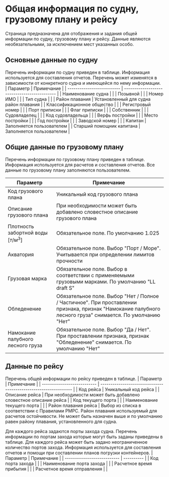 # Общая информация по судну, грузовому плану и рейсу
Страница предназначена для отображения и задания общей информации по судну, грузовому плану и рейсу. Данные являются необязательными, за исключением мест указанных особо.

## Основные данные по судну
Перечень информации по судну приведен в таблице. Информация используется для составления отчетов. Перечень может изменятся в зависимости от конкретного судна и имеющейся по нему информации.  
| Параметр                   | Примечание                                   |
| -------------------------- | -------------------------------------------- |
| Наименование судна         |                                              |
| Позывной                   |                                              |
| Номер ИМО                  |                                              |
| Тип судна                  |                                              |
| Район плавания             | Установленный для судна район плавания       |
| Классификационное общество |                                              |
| Регистровый номер          |                                              |
| Порт приписки              |                                              |
| Флаг приписки              |                                              |
| Собственник                |                                              |
| Cудовладелец               |                                              |
| Код судовладельца          |                                              |
| Верфь постройки            |                                              |
| Место постройки            |                                              |
| Год постройки              |                                              |
| Заводской номер            |                                              |
| Капитан                    | Заполняется пользователем                    |
| Старший помощник капитана  | Заполняется пользователем                    |

## Общие данные по грузовому плану
Перечень информации по грузовому плану приведен в таблице. Информация используется для расчетов и составления отчетов. Все данные по грузовому плану заполняются пользователем.

| Параметр                           | Примечание                                                                                                         |
| ---------------------------------- | ------------------------------------------------------------------------------------------------------------------ |
| Код грузового плана                | Уникальный код грузового плана                                                                                     |
| Описание грузового плана           | При необходимости может быть добавлено словестное описание грузового плана                                         |
| Плотность забортной воды $[т/м^3]$ | Обязательное поле. По умолчанию 1.025                                                                              |
| Акватория                          | Обязательное поле. Выбор "Порт / Море". Учитывается при определении лимитов прочности                                                 |
| Грузовая марка                     | Обязательное поле. Выбор в соответствии с применяемыми грузовыми марками. По умолчанию "LL draft S"                                   |
| Обледенение                        | Обязательное поле. Выбор "Нет / Полное / Частичное". При проставлении признака, признак "Намокание палубного лесного груза" снимается. По умолчанию "Нет" |
| Намокание палубного лесного груза  | Обязательное поле. Выбор "Да / Нет". При проставлении признака, признак "Обледенение" снимается. По умолчанию "Нет"   |

## Данные по рейсу
Перечень общей информации по рейсу приведен в таблице.
| Параметр                    | Примечание                                                       |
| --------------------------- | ---------------------------------------------------------------- |
| Код рейса                   | Уникальный код рейса                                             |
| Описание рейса              | При необходимости может быть добавлено словестное описание рейса |
| Код текущего порта          |                                                                  |
| Наименование текущего порта |                                                                  |
| Район плавания рейса        | Выбор из списка в соответствии с Правилами РМРС. Район плавания используемый для расчетов остойчивости. Не может быть назначен выше и по умолчанию равен району плавания, установленного для судна.
 
 Для каждого рейса задаются порты захода судна. Перечень информации по портам захода которые могут быть заданы приведены в таблице. Для каждого рейса может быть задано неограниченное количество портов захода. Информация используется для составления отчетов и помощи при составлении планов погрузки контейнеров.
| Параметр                    | Примечание |
| --------------------------- | ---------- |
| Код порта захода            |            |
| Наименование порта захода   |            |
| Расчетное время прибытия    |            |
| Расчетное время отправления |            |
